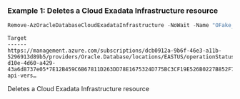 ### Example 1: Deletes a Cloud Exadata Infrastructure resource
```powershell
Remove-AzOracleDatabaseCloudExadataInfrastructure -NoWait -Name "OFake_PowerShellTestExaInfra" -ResourceGroupName "PowerShellTestRg"
```

```output
Target                                                                                                                  
------                                                                                                                  
https://management.azure.com/subscriptions/dcb0912a-9b6f-46e3-a11b-5296913d89b5/providers/Oracle.Database/locations/EASTUS/operationStatuses/adefb987-d10e-4d60-a429-43a6d8737e05*7E12B459C6B67811D263DD78E1675324D775BC3CF19E526B0227B852F7F50997?api-vers…
```

Deletes a Cloud Exadata Infrastructure resource